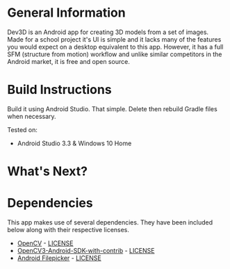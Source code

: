 # General Information

Dev3D is an Android app for creating 3D models from a set of images. Made for a school project it's UI is simple and it lacks many of the features you would expect on a desktop equivalent to this app. However, it has a full SFM (structure from motion) workflow and unlike similar competitors in the Android market, it is free and open source.

# Build Instructions
Build it using Android Studio. That simple. Delete then rebuild Gradle files when necessary.

Tested on:
 - Android Studio 3.3 & Windows 10 Home

# What's Next?

# Dependencies
This app makes use of several dependencies. They have been included below along with their respective licenses.

 - [OpenCV](https://opencv.org/) - [LICENSE](https://opencv.org/license.html)
 - [OpenCV3-Android-SDK-with-contrib](https://github.com/chaoyangnz/opencv3-android-sdk-with-contrib) - [LICENSE](https://github.com/chaoyangnz/opencv3-android-sdk-with-contrib/blob/master/OpenCV-android-sdk/LICENSE)
 - [Android Filepicker](https://github.com/Angads25/android-filepicker) - [LICENSE](https://github.com/Angads25/android-filepicker/blob/release/LICENSE)
